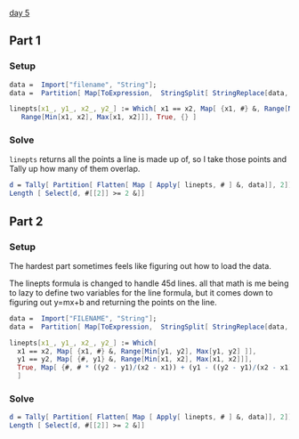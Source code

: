 [day 5](https://adventofcode.com/2021/day/5)

## Part 1

### Setup
```mathematica
data =  Import["filename", "String"];
data =  Partition[ Map[ToExpression,  StringSplit[ StringReplace[data, {" -> " -> ",", "\n" -> "," } ], ","] ], 4];

linepts[x1_, y1_, x2_, y2_] := Which[ x1 == x2, Map[ {x1, #} &, Range[Min[y1, y2], Max[y1, y2] ]], y1 == y2, Map[ {#, y1} &, 
   Range[Min[x1, x2], Max[x1, x2]]], True, {} ]
```

### Solve

`linepts` returns all the points a line is made up of, so I take those points and Tally up how many of them overlap.

```mathematica
d = Tally[ Partition[ Flatten[ Map [ Apply[ linepts, # ] &, data]], 2]] ;
Length [ Select[d, #[[2]] >= 2 &]]
```

## Part 2

### Setup
The hardest part sometimes feels like figuring out how to load the data.

The linepts formula is changed to handle 45d lines.  all that math is me being to lazy to define two
variables for the line formula, but it comes down to figuring out y=mx+b  and returning the points on the line.

```mathematica
data =  Import["FILENAME", "String"];
data =  Partition[ Map[ToExpression,  StringSplit[ StringReplace[data, {" -> " -> ",", "\n" -> "," } ], ","] ], 4];

linepts[x1_, y1_, x2_, y2_] := Which[ 
  x1 == x2, Map[ {x1, #} &, Range[Min[y1, y2], Max[y1, y2] ]], 
  y1 == y2, Map[ {#, y1} &, Range[Min[x1, x2], Max[x1, x2]]], 
  True, Map[ {#, # * ((y2 - y1)/(x2 - x1)) + (y1 - ((y2 - y1)/(x2 - x1))* x1)} &, Range[Min[x1, x2], Max[x1, x2]]]
  ]
```

### Solve
```mathematica
d = Tally[ Partition[ Flatten[ Map [ Apply[ linepts, # ] &, data]], 2]] ;
Length [ Select[d, #[[2]] >= 2 &]]
```
